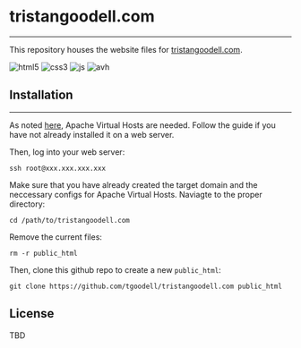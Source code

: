 # tristangoodell.com

---

This repository houses the website files for [tristangoodell.com](https://tristangoodell.com). 

![html5](https://img.shields.io/badge/code-HTML5-orange.svg)
![css3](https://img.shields.io/badge/code-CSS-blue.svg)
![js](https://img.shields.io/badge/code-JS-yellow.svg)
![avh](https://img.shields.io/badge/web-Apache%20Virtual%20Hosts-critical.svg)

## Installation

---

As noted [here](https://blog.tgoodell.com/guide-to-apache-virtual-hosts/), Apache Virtual Hosts are needed. Follow the guide if you have not already installed it on a web server. 

Then, log into your web server: 

`ssh root@xxx.xxx.xxx.xxx`

Make sure that you have already created the target domain and the neccessary configs for Apache Virtual Hosts. Naviagte to the proper directory:

`cd /path/to/tristangoodell.com`

Remove the current files:

`rm -r public_html`

Then, clone this github repo to create a new `public_html`:

`git clone https://github.com/tgoodell/tristangoodell.com public_html`

## License

TBD
